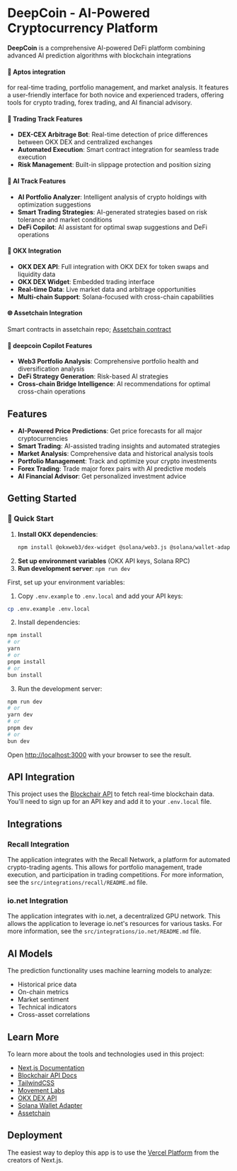 # DeepCoin - AI-Powered Cryptocurrency Platform

**DeepCoin** is a comprehensive AI-powered DeFi platform combining advanced AI prediction algorithms with blockchain integrations

#### 🌟 Aptos integration
for real-time trading, portfolio management, and market analysis. It features a user-friendly interface for both novice and experienced traders, offering tools for crypto trading, forex trading, and AI financial advisory.


#### 🔄 Trading Track Features
- **DEX-CEX Arbitrage Bot**: Real-time detection of price differences between OKX DEX and centralized exchanges
- **Automated Execution**: Smart contract integration for seamless trade execution
- **Risk Management**: Built-in slippage protection and position sizing

#### 🤖 AI Track Features  
- **AI Portfolio Analyzer**: Intelligent analysis of crypto holdings with optimization suggestions 
- **Smart Trading Strategies**: AI-generated strategies based on risk tolerance and market conditions
- **DeFi Copilot**: AI assistant for optimal swap suggestions and DeFi operations

#### 🔗 OKX Integration
- **OKX DEX API**: Full integration with OKX DEX for token swaps and liquidity data
- **OKX DEX Widget**: Embedded trading interface
- **Real-time Data**: Live market data and arbitrage opportunities
- **Multi-chain Support**: Solana-focused with cross-chain capabilities

#### 🌐 Assetchain Integration
Smart contracts in assetchain repo;
[Assetchain contract](https://github.com/Deepersensor/assetchaincontracts)


#### 🤖 deepcoin Copilot Features
- **Web3 Portfolio Analysis**: Comprehensive portfolio health and diversification analysis
- **DeFi Strategy Generation**: Risk-based AI strategies 
- **Cross-chain Bridge Intelligence**: AI recommendations for optimal cross-chain operations

## Features

- **AI-Powered Price Predictions**: Get price forecasts for all major cryptocurrencies
- **Smart Trading**: AI-assisted trading insights and automated strategies
- **Market Analysis**: Comprehensive data and historical analysis tools
- **Portfolio Management**: Track and optimize your crypto investments
- **Forex Trading**: Trade major forex pairs with AI predictive models
- **AI Financial Advisor**: Get personalized investment advice

## Getting Started

### 🚀 Quick Start
1. **Install OKX dependencies**: 
   ```bash
   npm install @okxweb3/dex-widget @solana/web3.js @solana/wallet-adapter-react @solana/wallet-adapter-wallets @solana/wallet-adapter-react-ui
   ```
2. **Set up environment variables** (OKX API keys, Solana RPC)
3. **Run development server**: `npm run dev`


First, set up your environment variables:

1. Copy `.env.example` to `.env.local` and add your API keys:

```bash
cp .env.example .env.local
```

2. Install dependencies:

```bash
npm install
# or
yarn 
# or
pnpm install
# or
bun install
```

3. Run the development server:

```bash
npm run dev
# or
yarn dev
# or
pnpm dev
# or
bun dev
```

Open [http://localhost:3000](http://localhost:3000) with your browser to see the result.

## API Integration

This project uses the [Blockchair API](https://blockchair.com/api) to fetch real-time blockchain data. You'll need to sign up for an API key and add it to your `.env.local` file.

## Integrations

### Recall Integration

The application integrates with the Recall Network, a platform for automated crypto-trading agents. This allows for portfolio management, trade execution, and participation in trading competitions. For more information, see the `src/integrations/recall/README.md` file.

### io.net Integration

The application integrates with io.net, a decentralized GPU network. This allows the application to leverage io.net's resources for various tasks. For more information, see the `src/integrations/io.net/README.md` file.

## AI Models

The prediction functionality uses machine learning models to analyze:
- Historical price data
- On-chain metrics
- Market sentiment
- Technical indicators
- Cross-asset correlations

## Learn More

To learn more about the tools and technologies used in this project:

- [Next.js Documentation](https://nextjs.org/docs)
- [Blockchair API Docs](https://blockchair.com/api)
- [TailwindCSS](https://tailwindcss.com/docs)
- [Movement Labs](https://movementlabs.xyz/)
- [OKX DEX API](https://www.okx.com/docs-v5/en/)
- [Solana Wallet Adapter]()
- [Assetchain]()


## Deployment

The easiest way to deploy this app is to use the [Vercel Platform](https://vercel.com/new) from the creators of Next.js.
